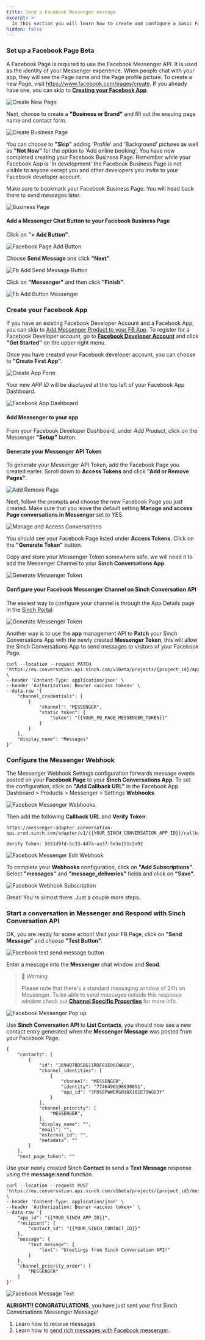 ```yaml
---
title: Send a Facebook Messenger message
excerpt: >-
  In this section you will learn how to create and configure a basic Facebook Business Page with Messenger chat feature. Once you complete the steps below you will have a Facebook App, Facebook Business Page with Messenger Chat button, a Messenger Token, and a configured Messenger Webhook to use with the Sinch Conversation API.
hidden: false
---
```


### Set up a Facebook Page <span class="betabadge">Beta</span>

A Facebook Page is required to use the Facebook Messenger API. It is used as the identity of your Messenger experience. When people chat with your app, they will see the Page name and the Page profile picture. To create a new Page, visit https://www.facebook.com/pages/create. If you already have one, you can skip to [**Creating your Facebook App**](doc:conversation-send-a-message-with-fb-messenger#create-your-facebook-app).

![Create New Page](conversation-channel-support/images/channel-support/messenger/fb_create_new_page.png)

Next, choose to create a **"Business or Brand"** and fill out the ensuing page name and contact form.

![Create Business Page](conversation-channel-support/images/channel-support/messenger/fb_create_business_page.png)

You can choose to **"Skip"** adding 'Profile' and 'Background' pictures as well as **"Not Now"** for the option to 'Add online booking'. You have now completed creating your Facebook Business Page. Remember while your Facebook App is 'In development' the Facebook Business Page is not visible to anyone except you and other developers you invite to your Facebook developer account.

Make sure to bookmark your Facebook Business Page. You will head back there to send messages later.

![Business Page](conversation-channel-support/images/channel-support/messenger/fb_business_page.png)

#### Add a Messenger Chat Button to your Facebook Business Page

Click on **"+ Add Button"**.

![Facebook Page Add Button](conversation-channel-support/images/channel-support/messenger/fb_page_add_button.png)

Choose **Send Message** and click **"Next"**.

![Fb Add Send Message Button](conversation-channel-support/images/channel-support/messenger/fb_add_send_message_button.png)

Click on **"Messenger"** and then click **"Finish"**.

![Fb Add Button Messenger](conversation-channel-support/images/channel-support/messenger/fb_add_button_messenger.png)

### Create your Facebook App

If you have an existing Facebook Developer Account and a Facebook App, you can skip to [Add Messenger Product to your FB App](#add-messenger-to-your-app).
To register for a Facebook Developer account, go to **[Facebook Developer Account](https://developers.facebook.com)** and click **"Get Started"** on the upper right menu.

[](conversation-channel-support/images/channel-support/messenger/fb_for_developers.png)

Once you have created your Facebook developer account, you can choose to **"Create First App"**.

![Create App Form](conversation-channel-support/images/channel-support/messenger/fb_create_first_app.png)

Your new _APP ID_ will be displayed at the top left of your Facebook App Dashboard.

![Facebook App Dashboard](conversation-channel-support/images/channel-support/messenger/fb_app_dashboard.png)

#### Add Messenger to your app

From your Facebook Developer Dashboard, under _Add Product_, click on the Messenger **"Setup"** button.

#### Generate your Messenger API Token

To generate your Messenger API Token, add the Facebook Page you created earler. Scroll down to **Access Tokens** and click **"Add or Remove Pages"**.

![Add Remove Page](conversation-channel-support/images/channel-support/messenger/fb_add_remove_page.png)

Next, follow the prompts and choose the new Facebook Page you just created. Make sure that you leave the default setting **Manage and access Page conversations in Messenger** set to YES.

![Manage and Access Conversations](conversation-channel-support/images/channel-support/messenger/fb_manage_and_access_conversations.png)

You should see your Facebook Page listed under **Access Tokens**. Click on the **"Generate Token"** button.

Copy and store your Messenger Token somewhere safe, we will need it to add the Messenger Channel to your **Sinch Conversations App**.

![Generate Messenger Token](conversation-channel-support/images/channel-support/messenger/fb_generate_messenger_token.png)

#### Configure your Facebook Messenger Channel on Sinch Conversation API

The easiest way to configure your channel is through the App Details page in the [Sinch Portal](https://dashboard.sinch.com/convapi/apps):

![Generate Messenger Token](conversation-channel-support/images/channel-support/messenger/fb_channel_config.png)

Another way is to use the **app** management API  to **Patch** your Sinch Conversations App with the newly created **Messenger Token**, this will allow the Sinch Conversations App to send messages to visitors of your Facebook Page.

```shell Curl
curl --location --request PATCH 'https://eu.conversation.api.sinch.com/v1beta/projects/{project_id}/apps' \
--header 'Content-Type: application/json' \
--header 'Authorization: Bearer <access token>' \
--data-raw '{
    "channel_credentials": [
        {
            "channel": "MESSENGER",
            "static_token": {
                "token": "{{YOUR_FB_PAGE_MESSENGER_TOKEN}}"
            }
        }
    ],
    "display_name": "Messages"
}'
```

### Configure the Messenger Webhook

The Messenger Webhook Settings configuration forwards message events posted on your **Facebook Page** to your **Sinch Conversations App**. To set the configuration, click on **"Add Callback URL"** in the Facebook App Dashboard > Products > Messenger > Settings **Webhooks**.

![Facebook Messenger Webhooks](conversation-channel-support/images/channel-support/messenger/fb_messenger_webhooks.png)

Then add the following **Callback URL** and **Verify Token**:

```Curl  Callback URL:
https://messenger-adapter.conversation-api.prod.sinch.com/adapter/v1/{{YOUR_SINCH_CONVERSATION_APP_ID}}/callback

Verify Token: 5651d9fd-5c33-4d7a-aa37-5e3e151c2a92
```

![Facebook Messenger Edit Webhook](conversation-channel-support/images/channel-support/messenger/fb_messenger_edit_webhook.png)

To complete your **Webhooks** configuration, click on **"Add Subscriptions"**. Select **"messages"** and **"message_deliveries"** fields and click on **"Save"**.

![Facebook Webhook Subscription](conversation-channel-support/images/channel-support/messenger/fp_messenger_webhook_subscriptions.png)

Great! You're almost there. Just a couple more steps.

### Start a conversation in Messenger and Respond with Sinch Conversation API

OK, you are ready for some action! Visit your FB Page, click on **"Send Message"** and choose **"Test Button"**.

![Facebook test send message button](conversation-channel-support/images/channel-support/messenger/fb_page_test_send_message_button.png)

Enter a message into the **Messenger** chat window and **Send**.

> 🚧 Warning
>
> Please note that there's a standard messaging window of 24h on Messenger. To be able to send messages outside this response window check out [**Channel Specific Properties**](doc:conversation-channel-properties) for more info. 

![Facebook Messenger Pop up](conversation-channel-support/images/channel-support/messenger/fb_page_messenger_pop_up.png)

Use **Sinch Conversation API** to **List Contacts**, you should now see a new contact entry generated when the **Messenger Message** was posted from your Facebook Page.

```
{
    "contacts": [
        {
            "id": "J69H07BDS8G11RDF01E96CW660",
            "channel_identities": [
                {
                    "channel": "MESSENGER",
                    "identity": "7746490198930851",
                    "app_id": "3FDS0PWWERGN1QX101E75WGS3Y"
                }
            ],
            "channel_priority": [
                "MESSENGER",
            ],
            "display_name": "",
            "email": "",
            "external_id": "",
            "metadata": ""
        }
    ],
    "next_page_token": ""

```

Use your newly created Sinch **Contact** to send a **Text Message** response using the **message:send** function.

```shell Curl
curl --location --request POST 'https://eu.conversation.api.sinch.com/v1beta/projects/{project_id}/messages:send' \
--header 'Content-Type: application/json' \
--header 'Authorization: Bearer <access token>' \
--data-raw '{
    "app_id": "{{YOUR_SINCH_APP_ID}}",
    "recipient": {
        "contact_id": "{{YOUR_SINCH_CONTACT_ID}}"
    },
    "message": {
        "text_message": {
            "text": "Greetings from Sinch Conversation API!"
        }
    },
    "channel_priority_order": [
        "MESSENGER"
    ]
}'
```

![Facebook Message Text](conversation-channel-support/images/channel-support/messenger/fb_message_text.jpg)

**ALRIGHT!! CONGRATULATIONS**, you have just sent your first Sinch Conversations Messenger Message!

1. Learn how to receive messages
2. Learn how to [send rich messages with Facebook messenger](doc:conversation-send-rich-messages-with-fb-messenger).
